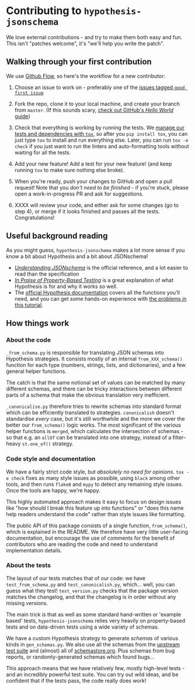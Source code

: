 # Contributing to `hypothesis-jsonschema`

We love external contributions - and try to make them both easy and fun.
This isn't "patches welcome", it's "we'll help you write the patch".


## Walking through your first contribution

We use [Github Flow](https://guides.github.com/introduction/flow/index.html),
so here's the workflow for a new contributor:

1. Choose an issue to work on - preferably one of the
   [issues tagged `good first issue`](https://github.com/XXXX/hypothesis-jsonschema/issues?q=is%3Aissue+is%3Aopen+label%3A%22good+first+issue%22)

2. Fork the repo, clone it to your local machine, and create your branch from `master`.
   (If this sounds scary, [check out GitHub's *Hello World* guide](https://guides.github.com/activities/hello-world/))

3. Check that everything is working by running the tests.  We
   [manage our tests and dependencies with `tox`](https://tox.readthedocs.io/en/latest/index.html),
   so after you `pip install tox`, you can just type `tox` to install and run
   everything else.  Later, you can run `tox -e check` if you just want to run
   the linters and auto-formatting tools without waiting for all the tests.

4. Add your new feature!  Add a test for your new feature!
   (and keep running `tox` to make sure nothing else broke).

5. When you're ready, push your changes to GitHub and open a pull request!
   Note that you *don't need to be finished* - if you're stuck, please open a
   work-in-progress PR and ask for suggestions.

6. XXXX will review your code, and either ask for some changes (go to step 4),
   or merge if it looks finished and passes all the tests.  Congratulations!


## Useful background reading

As you might guess, `hypothesis-jsonschema` makes a lot more sense if you know a
bit about Hypothesis and a bit about JSONschema!

- [*Understanding JSONschema*](https://json-schema.org/understanding-json-schema/)
  is the official reference, and a lot easier to read than the specification
- [*In Praise of Property-Based Testing*](https://increment.com/testing/in-praise-of-property-based-testing/)
  is a great explanation of what Hypothesis is for and why it works so well.
- The [official Hypothesis documentation](https://hypothesis.readthedocs.io/en/latest/)
  covers all the functions you'll need, and you can get some hands-on experience with
  [the problems in this tutorial](https://github.com/XXXX/escape-from-automanual-testing/).


## How things work

### About the code

`_from_schema.py` is responsible for translating JSON schemas into Hypothesis
strategies.  It consists mostly of an internal `from_XXX_schema()` function
for each type (numbers, strings, lists, and dictionaries), and a few general
helper functions.

The catch is that the same notional set of values can be matched by many
different schemas, and there can be tricky interactions between different
parts of a schema that make the obvious translation very inefficient.

`_canonicalise.py` therefore tries to rewrite schemas into standard format which
can be efficiently translated to strategies.  `canonicalish` doesn't standardise
*every* case, but it's still worthwhile and the more we cover the better our
`from_schema()` logic works.  The most significant of the various helper functions
is `merged`, which calculates the intersection of schemas - so that e.g. an `allOf`
can be translated into one strategy, instead of a filter-heavy `st.one_of()`
strategy.


### Code style and documentation

We have a fairly strict code style, but *absolutely no need for opinions*.
`tox -e check` fixes as many style issues as possible, using `black` among
other tools, and then runs `flake8` and `mypy` to detect any remaining style
issues.  Once the tools are happy, we're happy.

This highly automated approach makes it easy to focus on design issues like
"how should I break this feature up into functions" or "does this name help
readers understand the code" rather than style issues like formatting.

The public API of this package consists of a single function, `from_schema()`,
which is explained in the README.  We therefore have very little user-facing
documentation, but encourage the use of comments for the benefit of contributors
who are reading the code and need to understand implementation details.


### About the tests

The layout of our tests matches that of our code: we have `test_from_schema.py`
and `test_canonicalish.py`, which... well, you can guess what they test!
`test_version.py` checks that the package version matches the changelog, and
that the changelog is in order without any missing versions.

The main trick is that as well as some standard hand-written or 'example based'
tests, `hypothesis-jsonschema` relies very heavily on property-based tests and
on data-driven tests using a wide variety of schemas.

We have a custom Hypothesis strategy to generate *schemas* of various kinds
in `gen_schemas.py`. We also use all the schemas from the
[upstream test suite](https://github.com/json-schema-org/JSON-Schema-Test-Suite)
and (almost) all of [schemastore.org](http://schemastore.org/json/).
Plus schemas from bug reports, or randomly-generated schemas which found bugs...

This approach means that we have relatively few, mostly high-level tests -
and an incredibly powerful test suite.  You can try out wild ideas, and be
confident that if the tests pass, the code really does work!
